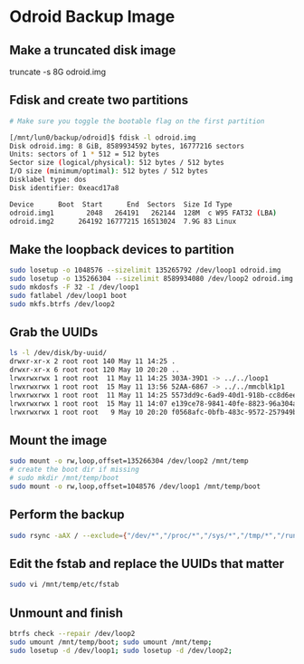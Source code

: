 # Odroid Backup Image

## Make a truncated disk image
truncate -s 8G odroid.img

## Fdisk and create two partitions
```bash
# Make sure you toggle the bootable flag on the first partition

[/mnt/lun0/backup/odroid]$ fdisk -l odroid.img
Disk odroid.img: 8 GiB, 8589934592 bytes, 16777216 sectors
Units: sectors of 1 * 512 = 512 bytes
Sector size (logical/physical): 512 bytes / 512 bytes
I/O size (minimum/optimal): 512 bytes / 512 bytes
Disklabel type: dos
Disk identifier: 0xeacd17a8

Device      Boot  Start      End  Sectors  Size Id Type
odroid.img1        2048   264191   262144  128M  c W95 FAT32 (LBA)
odroid.img2      264192 16777215 16513024  7.9G 83 Linux
```

## Make the loopback devices to partition
```bash
sudo losetup -o 1048576 --sizelimit 135265792 /dev/loop1 odroid.img
sudo losetup -o 135266304 --sizelimit 8589934080 /dev/loop2 odroid.img
sudo mkdosfs -F 32 -I /dev/loop1
sudo fatlabel /dev/loop1 boot
sudo mkfs.btrfs /dev/loop2
```

## Grab the UUIDs
```bash
ls -l /dev/disk/by-uuid/
drwxr-xr-x 2 root root 140 May 11 14:25 .
drwxr-xr-x 6 root root 120 May 10 20:20 ..
lrwxrwxrwx 1 root root  11 May 11 14:25 303A-39D1 -> ../../loop1
lrwxrwxrwx 1 root root  15 May 11 13:56 52AA-6867 -> ../../mmcblk1p1
lrwxrwxrwx 1 root root  11 May 11 14:25 5573dd9c-6ad9-40d1-918b-cc8d6ee65777 -> ../../loop2
lrwxrwxrwx 1 root root  15 May 11 14:07 e139ce78-9841-40fe-8823-96a304a09859 -> ../../mmcblk1p2
lrwxrwxrwx 1 root root   9 May 10 20:20 f0568afc-0bfb-483c-9572-257949b07d6d -> ../../sda
```

## Mount the image
```bash
sudo mount -o rw,loop,offset=135266304 /dev/loop2 /mnt/temp
# create the boot dir if missing
# sudo mkdir /mnt/temp/boot
sudo mount -o rw,loop,offset=1048576 /dev/loop1 /mnt/temp/boot
```

## Perform the backup
```bash
sudo rsync -aAX / --exclude={"/dev/*","/proc/*","/sys/*","/tmp/*","/run/*","/mnt/*","/media/*","/lost+found"} /mnt/temp/
```

## Edit the fstab and replace the UUIDs that matter
```bash
sudo vi /mnt/temp/etc/fstab
```

## Unmount and finish
```bash
btrfs check --repair /dev/loop2
sudo umount /mnt/temp/boot; sudo umount /mnt/temp;
sudo losetup -d /dev/loop1; sudo losetup -d /dev/loop2;
```